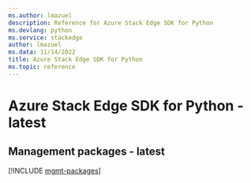 ```yaml
---
ms.author: lmazuel
description: Reference for Azure Stack Edge SDK for Python
ms.devlang: python
ms.service: stackedge
author: lmazuel
ms.data: 11/14/2022
title: Azure Stack Edge SDK for Python
ms.topic: reference
---
```

# Azure Stack Edge SDK for Python - latest

## Management packages - latest
[!INCLUDE [mgmt-packages](stack-edge-mgmt-index.md)]
